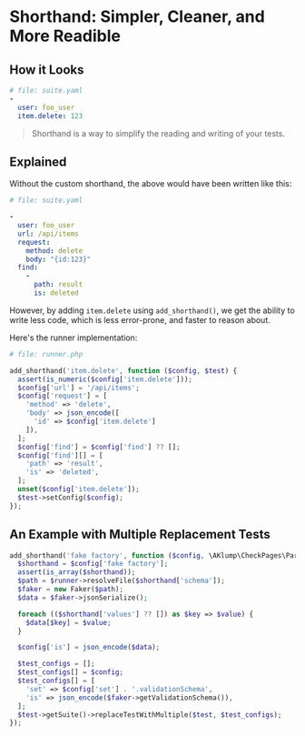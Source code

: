 <!--
id: shorthand
title: Shorthand
-->

# Shorthand: Simpler, Cleaner, and More Readible

## How it Looks

```yaml
# file: suite.yaml
-
  user: foo_user
  item.delete: 123
```

> Shorthand is a way to simplify the reading and writing of your tests.

## Explained

Without the custom shorthand, the above would have been written like this:

```yaml
# file: suite.yaml

-
  user: foo_user
  url: /api/items
  request:
    method: delete
    body: "{id:123}"
  find:
    -
      path: result
      is: deleted
```

However, by adding `item.delete` using `add_shorthand()`, we get the ability to write less code, which is less error-prone, and faster to reason about.

Here's the runner implementation:

```php
# file: runner.php

add_shorthand('item.delete', function ($config, $test) {
  assert(is_numeric($config['item.delete']));
  $config['url'] = '/api/items';
  $config['request'] = [
    'method' => 'delete',
    'body' => json_encode([
      'id' => $config['item.delete']
    ]),
  ];
  $config['find'] = $config['find'] ?? [];
  $config['find'][] = [
    'path' => 'result',
    'is' => 'deleted',
  ];
  unset($config['item.delete']);
  $test->setConfig($config);
});
```

## An Example with Multiple Replacement Tests

```php
add_shorthand('fake factory', function ($config, \AKlump\CheckPages\Parts\Test $test) use ($runner) {
  $shorthand = $config['fake factory'];
  assert(is_array($shorthand));
  $path = $runner->resolveFile($shorthand['schema']);
  $faker = new Faker($path);
  $data = $faker->jsonSerialize();

  foreach (($shorthand['values'] ?? []) as $key => $value) {
    $data[$key] = $value;
  }

  $config['is'] = json_encode($data);

  $test_configs = [];
  $test_configs[] = $config;
  $test_configs[] = [
    'set' => $config['set'] . '.validationSchema',
    'is' => json_encode($faker->getValidationSchema()),
  ];
  $test->getSuite()->replaceTestWithMultiple($test, $test_configs);
});
```
